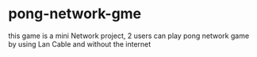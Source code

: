 # pong-network-gme
this game is a mini Network project, 2 users can play pong network game by using  Lan Cable and without the internet
